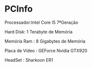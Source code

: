 # PCInfo
Processador:Intel Core I5 7ªGeração

Hard Disk: 1 Terabyte de Memória

Memória Ram : 8 Gigabytes de Memória

Placa de Vídeo : GEForce Nvidia GTX920

HeadSet : Sharkoon ER1

